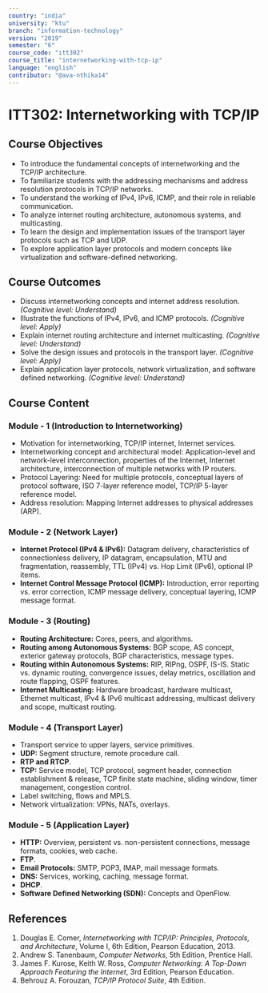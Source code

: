 ```yaml
---
country: "india"
university: "ktu"
branch: "information-technology"
version: "2019"
semester: "6"
course_code: "itt302"
course_title: "internetworking-with-tcp-ip"
language: "english"
contributor: "@ava-nthika14"
---
```


# ITT302: Internetworking with TCP/IP

## Course Objectives
* To introduce the fundamental concepts of internetworking and the TCP/IP architecture.
* To familiarize students with the addressing mechanisms and address resolution protocols in TCP/IP networks.
* To understand the working of IPv4, IPv6, ICMP, and their role in reliable communication.
* To analyze internet routing architecture, autonomous systems, and multicasting.
* To learn the design and implementation issues of the transport layer protocols such as TCP and UDP.
* To explore application layer protocols and modern concepts like virtualization and software-defined networking.

## Course Outcomes
- Discuss internetworking concepts and internet address resolution. *(Cognitive level: Understand)*  
- Illustrate the functions of IPv4, IPv6, and ICMP protocols. *(Cognitive level: Apply)*  
- Explain internet routing architecture and internet multicasting. *(Cognitive level: Understand)*  
- Solve the design issues and protocols in the transport layer. *(Cognitive level: Apply)*  
- Explain application layer protocols, network virtualization, and software defined networking. *(Cognitive level: Understand)*  

## Course Content

### Module - 1 (Introduction to Internetworking)
* Motivation for internetworking, TCP/IP internet, Internet services.  
* Internetworking concept and architectural model: Application-level and network-level interconnection, properties of the Internet, Internet architecture, interconnection of multiple networks with IP routers.  
* Protocol Layering: Need for multiple protocols, conceptual layers of protocol software, ISO 7-layer reference model, TCP/IP 5-layer reference model.  
* Address resolution: Mapping Internet addresses to physical addresses (ARP).  

### Module - 2 (Network Layer)
* **Internet Protocol (IPv4 & IPv6):** Datagram delivery, characteristics of connectionless delivery, IP datagram, encapsulation, MTU and fragmentation, reassembly, TTL (IPv4) vs. Hop Limit (IPv6), optional IP items.  
* **Internet Control Message Protocol (ICMP):** Introduction, error reporting vs. error correction, ICMP message delivery, conceptual layering, ICMP message format.  

### Module - 3 (Routing)
* **Routing Architecture:** Cores, peers, and algorithms.  
* **Routing among Autonomous Systems:** BGP scope, AS concept, exterior gateway protocols, BGP characteristics, message types.  
* **Routing within Autonomous Systems:** RIP, RIPng, OSPF, IS-IS. Static vs. dynamic routing, convergence issues, delay metrics, oscillation and route flapping, OSPF features.  
* **Internet Multicasting:** Hardware broadcast, hardware multicast, Ethernet multicast, IPv4 & IPv6 multicast addressing, multicast delivery and scope, multicast routing.  

### Module - 4 (Transport Layer)
* Transport service to upper layers, service primitives.  
* **UDP:** Segment structure, remote procedure call.  
* **RTP and RTCP**.  
* **TCP:** Service model, TCP protocol, segment header, connection establishment & release, TCP finite state machine, sliding window, timer management, congestion control.  
* Label switching, flows and MPLS.  
* Network virtualization: VPNs, NATs, overlays.  

### Module - 5 (Application Layer)
* **HTTP:** Overview, persistent vs. non-persistent connections, message formats, cookies, web cache.  
* **FTP**.  
* **Email Protocols:** SMTP, POP3, IMAP, mail message formats.  
* **DNS:** Services, working, caching, message format.  
* **DHCP**.  
* **Software Defined Networking (SDN):** Concepts and OpenFlow.  

## References
1. Douglas E. Comer, *Internetworking with TCP/IP: Principles, Protocols, and Architecture*, Volume I, 6th Edition, Pearson Education, 2013.  
2. Andrew S. Tanenbaum, *Computer Networks*, 5th Edition, Prentice Hall.  
3. James F. Kurose, Keith W. Ross, *Computer Networking: A Top-Down Approach Featuring the Internet*, 3rd Edition, Pearson Education.  
4. Behrouz A. Forouzan, *TCP/IP Protocol Suite*, 4th Edition.  
